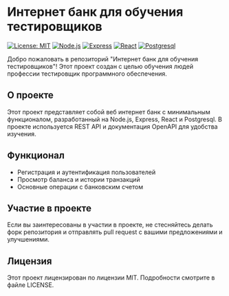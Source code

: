 # Интернет банк для обучения тестировщиков

[![License: MIT](https://img.shields.io/badge/License-MIT-yellow.svg)](https://opensource.org/licenses/MIT)
[![Node.js](https://img.shields.io/badge/Node.js-v14.17.0-green)](https://nodejs.org/)
[![Express](https://img.shields.io/badge/Express-v4.17.1-blue)](https://expressjs.com/)
[![React](https://img.shields.io/badge/React-v17.0.2-blue)](https://reactjs.org/)
[![Postgresql](https://img.shields.io/badge/Postgresql-v13.3-blue)](https://www.postgresql.org/)

Добро пожаловать в репозиторий "Интернет банк для обучения тестировщиков"! Этот проект создан с целью обучения людей профессии тестировщик программного обеспечения.

## О проекте

Этот проект представляет собой веб интернет банк с минимальным функционалом, разработанный на Node.js, Express, React и Postgresql. В проекте используется REST API и документация OpenAPI для удобства изучения.

## Функционал

- Регистрация и аутентификация пользователей
- Просмотр баланса и истории транзакций
- Основные операции с банковским счетом

## Участие в проекте

Если вы заинтересованы в участии в проекте, не стесняйтесь делать форк репозитория и отправлять pull request с вашими предложениями и улучшениями.

## Лицензия

Этот проект лицензирован по лицензии MIT. Подробности смотрите в файле LICENSE.
